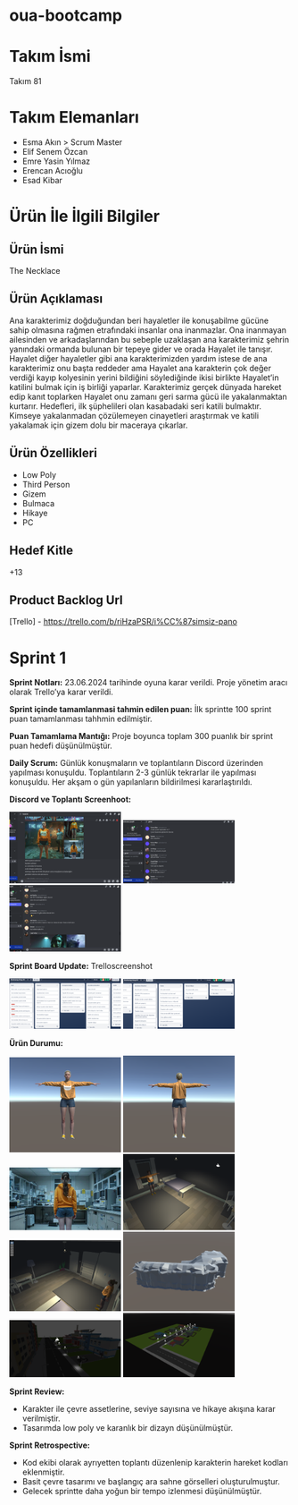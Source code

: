 # oua-bootcamp

# Takım İsmi
Takım 81

# Takım Elemanları
- Esma Akın > Scrum Master
- Elif Senem Özcan
- Emre Yasin Yılmaz
- Erencan Acıoğlu
- Esad Kibar

# Ürün İle İlgili Bilgiler

## Ürün İsmi
The Necklace

## Ürün Açıklaması
Ana karakterimiz doğduğundan beri hayaletler ile konuşabilme gücüne sahip olmasına rağmen
etrafındaki insanlar ona inanmazlar. Ona inanmayan ailesinden ve arkadaşlarından bu
sebeple uzaklaşan ana karakterimiz şehrin yanındaki ormanda bulunan bir tepeye gider ve
orada Hayalet ile tanışır.
Hayalet diğer hayaletler gibi ana karakterimizden yardım istese de ana karakterimiz onu
başta reddeder ama Hayalet ana karakterin çok değer verdiği kayıp kolyesinin yerini bildiğini
söylediğinde ikisi birlikte Hayalet’in katilini bulmak için iş birliği yaparlar. Karakterimiz gerçek
dünyada hareket edip kanıt toplarken Hayalet onu zamanı geri sarma gücü ile
yakalanmaktan kurtarır.
Hedefleri, ilk şüphelileri olan kasabadaki seri katili bulmaktır. Kimseye yakalanmadan
çözülemeyen cinayetleri araştırmak ve katili yakalamak için gizem dolu bir maceraya
çıkarlar.

## Ürün Özellikleri
- Low Poly
- Third Person
- Gizem
- Bulmaca
- Hikaye
- PC

## Hedef Kitle
+13

## Product Backlog Url
[Trello] - <https://trello.com/b/riHzaPSR/i%CC%87simsiz-pano>

# Sprint 1

**Sprint Notları:**  23.06.2024 tarihinde oyuna karar verildi. Proje yönetim aracı olarak Trello’ya
karar verildi. 

**Sprint içinde tamamlanmasi tahmin edilen puan:** İlk sprintte 100 sprint puan tamamlanması tahhmin edilmiştir.

**Puan Tamamlama Mantığı:** Proje boyunca toplam 300 puanlık bir sprint puan hedefi düşünülmüştür.

**Daily Scrum:** Günlük konuşmaların ve toplantıların Discord üzerinden yapılması konuşuldu.
Toplantıların 2-3 günlük tekrarlar ile yapılması konuşuldu. Her akşam o gün yapılanların bildirilmesi kararlaştırıldı.

**Discord ve Toplantı Screenhoot:** 

<img src= "https://github.com/senemozcan/oua-bootcamp/blob/main/Discord%20Screenshoots/Discord%20screenshot.png" width=200 > <img src="https://github.com/senemozcan/oua-bootcamp/blob/main/Discord%20Screenshoots/discord2.png" width=200 > 
<img src="https://github.com/senemozcan/oua-bootcamp/blob/main/Discord%20Screenshoots/discord3.png" width=200 >

**Sprint Board Update:** Trelloscreenshot

<img src="https://github.com/senemozcan/oua-bootcamp/blob/main/Discord%20Screenshoots/Trello.png" width=200 > <img src="https://github.com/senemozcan/oua-bootcamp/blob/main/Discord%20Screenshoots/Trello2.png" width=200 >
  
**Ürün Durumu:** 

<img src="https://github.com/senemozcan/oua-bootcamp/blob/main/Images/Karkter.Front.png" width=200 > <img src="https://github.com/senemozcan/oua-bootcamp/blob/main/Images/Karakter.Back.png" width=200 >
<img src="https://github.com/senemozcan/oua-bootcamp/blob/main/Images/0_0.webp" width=200 >
<img src="https://github.com/senemozcan/oua-bootcamp/blob/main/Images/oda1.png" width=200 >
<img src="https://github.com/senemozcan/oua-bootcamp/blob/main/Images/Oda2.png" width=200 >
<img src="https://github.com/senemozcan/oua-bootcamp/blob/main/Images/Tepe.png" width=200 >
<img src="https://github.com/senemozcan/oua-bootcamp/blob/main/Images/Polis%20Screenshot.png" width=200 >
<img src="https://github.com/senemozcan/oua-bootcamp/blob/main/Images/Oyun%20screenshot.png" width=200 >

**Sprint Review:**

- Karakter ile çevre assetlerine, seviye sayısına ve hikaye akışına karar verilmiştir.
- Tasarımda low poly ve karanlık bir dizayn düşünülmüştür.

**Sprint Retrospective:**

- Kod ekibi olarak ayrıyetten toplantı düzenlenip karakterin hareket kodları eklenmiştir.
- Basit çevre tasarımı ve başlangıç ara sahne görselleri oluşturulmuştur.
- Gelecek sprintte daha yoğun bir tempo izlenmesi düşünülmüştür. 


